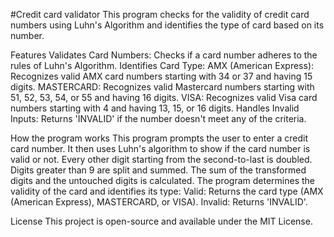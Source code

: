 #Credit card validator
This program checks for the validity of credit card numbers using Luhn's Algorithm and identifies the type of card based on its number.

Features
Validates Card Numbers: Checks if a card number adheres to the rules of Luhn's Algorithm.
Identifies Card Type:
AMX (American Express): Recognizes valid AMX card numbers starting with 34 or 37 and having 15 digits.
MASTERCARD: Recognizes valid Mastercard numbers starting with 51, 52, 53, 54, or 55 and having 16 digits.
VISA: Recognizes valid Visa card numbers starting with 4 and having 13, 15, or 16 digits.
Handles Invalid Inputs: Returns 'INVALID' if the number doesn't meet any of the criteria.


How the program works
This program prompts the user to enter a credit card number.
It then uses Luhn's algorithm to show if the card number is valid or not.
Every other digit starting from the second-to-last is doubled.
Digits greater than 9 are split and summed.
The sum of the transformed digits and the untouched digits is calculated.
The program determines the validity of the card and identifies its type:
Valid: Returns the card type (AMX (American Express), MASTERCARD, or VISA).
Invalid: Returns 'INVALID'.

License
This project is open-source and available under the MIT License.